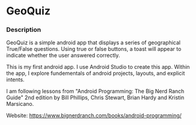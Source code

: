 # GeoQuiz
### Description

GeoQuiz is a simple android app that displays a series of geographical True/False questions. Using true or false buttons, a toast will appear to indicate whether the user answered correctly.

This is my first android app. I use Android Studio to create this app. Within the app, I explore fundementals of android projects, layouts, and explicit intents. 

I am following lessons from "Android Programming: The Big Nerd Ranch Guide" 2nd edition by Bill Phillips, Chris Stewart, Brian Hardy and Kristin Marsicano. 

Website: https://www.bignerdranch.com/books/android-programming/

